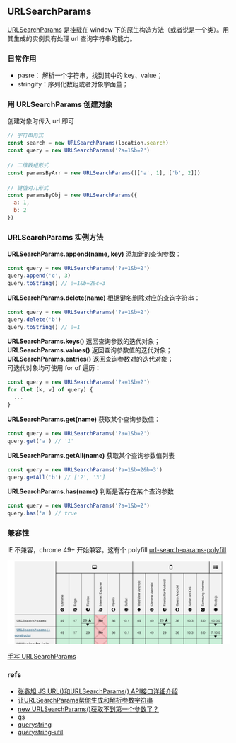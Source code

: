 ## URLSearchParams
[URLSearchParams](https://developer.mozilla.org/zh-CN/docs/Web/API/URLSearchParams) 是挂载在 window 下的原生构造方法（或者说是一个类）。用其生成的实例具有处理 url 查询字符串的能力。

### 日常作用
- pasre： 解析一个字符串，找到其中的 key、value；
- stringify：序列化数组或者对象字面量；

### 用 URLSearchParams 创建对象

创建对象时传入 url 即可
``` js
// 字符串形式
const search = new URLSearchParams(location.search)
const query = new URLSearchParams('?a=1&b=2')

// 二维数组形式
const paramsByArr = new URLSearchParams([['a', 1], ['b', 2]])

// 键值对儿形式
const paramsByObj = new URLSearchParams({
  a: 1,
  b: 2
})
```

### URLSearchParams 实例方法

**URLSearchParams.append(name, key)** 添加新的查询参数：
``` js
const query = new URLSearchParams('?a=1&b=2')
query.append('c', 3)
query.toString() // a=1&b=2&c=3
```

**URLSearchParams.delete(name)** 根据键名删除对应的查询字符串：
``` js
const query = new URLSearchParams('?a=1&b=2')
query.delete('b')
query.toString() // a=1
```

**URLSearchParams.keys()** 返回查询参数的迭代对象；<br />
**URLSearchParams.values()** 返回查询参数值的迭代对象；<br />
**URLSearchParams.entries()** 返回查询参数对的迭代对象；<br />
可迭代对象均可使用 for of 遍历：
``` js
const query = new URLSearchParams('?a=1&b=2')
for (let [k, v] of query) {
  ...
}
```

**URLSearchParams.get(name)** 获取某个查询参数值：
``` js
const query = new URLSearchParams('?a=1&b=2')
query.get('a') // '1'
```

**URLSearchParams.getAll(name)** 获取某个查询参数值列表
``` js
const query = new URLSearchParams('?a=1&b=2&b=3')
query.getAll('b') // ['2', '3']
```

**URLSearchParams.has(name)** 判断是否存在某个查询参数
``` js
const query = new URLSearchParams('?a=1&b=2')
query.has('a') // true
```

### 兼容性
IE 不兼容，chrome 49+ 开始兼容。这有个 polyfill [url-search-params-polyfill](https://github.com/jerrybendy/url-search-params-polyfill/)

![URLSearchParams-兼容](./imgs/URLSearchParams-兼容.jpg)

[手写 URLSearchParams](https://github.com/ethanius/URLSearchParams/blob/master/urlsearchparams.js)

### refs
- [张鑫旭 JS URL()和URLSearchParams() API接口详细介绍](https://www.zhangxinxu.com/wordpress/2019/08/js-url-urlsearchparams/)
- [让URLSearchParams帮你生成和解析参数字符串](https://zhuanlan.zhihu.com/p/29581070?utm_source=com.daimajia.gold&utm_medium=social)
- [new URLSearchParams()获取不到第一个参数了？](https://juejin.cn/post/6844904161184595982)
- [qs](https://github.com/ljharb/qs)
- [querystring](https://github.com/Gozala/querystring)
- [querystring-util](https://github.com/sm-bugu/querystring-util)
